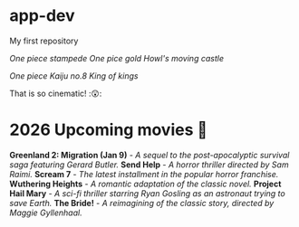 # app-dev
My first repository

*One piece stampede*
*One pice gold*
*Howl's moving castle*

*One piece*
*Kaiju no.8*
*King of kings*

That is so cinematic! :😲:
 # 2026 Upcoming movies 🎦
**Greenland 2: Migration (Jan 9)** - *A sequel to the post-apocalyptic survival saga featuring Gerard Butler.*
**Send Help** - *A horror thriller directed by Sam Raimi.*
**Scream 7** - *The latest installment in the popular horror franchise.*
**Wuthering Heights** - *A romantic adaptation of the classic novel.*
**Project Hail Mary** - *A sci-fi thriller starring Ryan Gosling as an astronaut trying to save Earth.*
**The Bride!** - *A reimagining of the classic story, directed by Maggie Gyllenhaal.*
